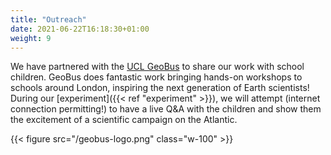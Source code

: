 ```yaml
---
title: "Outreach"
date: 2021-06-22T16:18:30+01:00
weight: 9
---
```


We have partnered with the [UCL GeoBus](https://www.geobus-london.org.uk/) to share our work with school children.  GeoBus does fantastic work bringing hands-on workshops to schools around London, inspiring the next generation of Earth scientists!  During our [experiment]({{< ref "experiment" >}}), we will attempt (internet connection permitting!) to have a live Q&A with the children and show them the excitement of a scientific campaign on the Atlantic.

{{< figure src="/geobus-logo.png" class="w-100" >}}